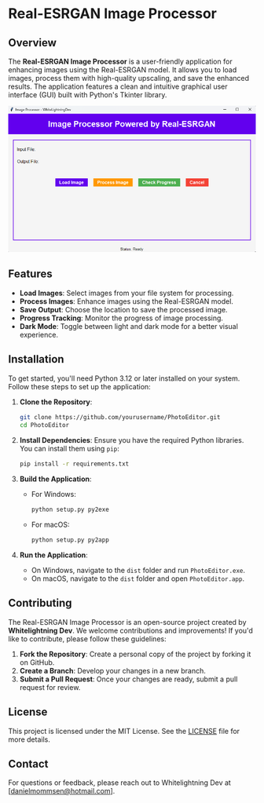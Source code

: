 # Real-ESRGAN Image Processor

## Overview

The **Real-ESRGAN Image Processor** is a user-friendly application for enhancing images using the Real-ESRGAN model. It allows you to load images, process them with high-quality upscaling, and save the enhanced results. The application features a clean and intuitive graphical user interface (GUI) built with Python's Tkinter library.

![Application Screenshot](assets/img.png)

## Features

- **Load Images**: Select images from your file system for processing.
- **Process Images**: Enhance images using the Real-ESRGAN model.
- **Save Output**: Choose the location to save the processed image.
- **Progress Tracking**: Monitor the progress of image processing.
- **Dark Mode**: Toggle between light and dark mode for a better visual experience.

## Installation

To get started, you'll need Python 3.12 or later installed on your system. Follow these steps to set up the application:

1. **Clone the Repository**:
    ```bash
    git clone https://github.com/yourusername/PhotoEditor.git
    cd PhotoEditor
    ```

2. **Install Dependencies**:
    Ensure you have the required Python libraries. You can install them using `pip`:
    ```bash
    pip install -r requirements.txt
    ```

3. **Build the Application**:
    - For Windows:
        ```bash
        python setup.py py2exe
        ```
    - For macOS:
        ```bash
        python setup.py py2app
        ```

4. **Run the Application**:
    - On Windows, navigate to the `dist` folder and run `PhotoEditor.exe`.
    - On macOS, navigate to the `dist` folder and open `PhotoEditor.app`.

## Contributing

The Real-ESRGAN Image Processor is an open-source project created by **Whitelightning Dev**. We welcome contributions and improvements! If you'd like to contribute, please follow these guidelines:

1. **Fork the Repository**: Create a personal copy of the project by forking it on GitHub.
2. **Create a Branch**: Develop your changes in a new branch.
3. **Submit a Pull Request**: Once your changes are ready, submit a pull request for review.

## License

This project is licensed under the MIT License. See the [LICENSE](LICENSE) file for more details.

## Contact

For questions or feedback, please reach out to Whitelightning Dev at [danielmommsen@hotmail.com].
